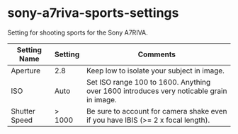 # sony-a7riva-sports-settings
Setting for shooting sports for the Sony A7RIVA.

| Setting Name  | Setting | Comments                                   |
| --------------|---------| ----------------------------------------------- |
| Aperture      | 2.8     | Keep low to isolate your subject in image. |
| ISO           | Auto    | Set ISO range 100 to 1600. Anything over 1600 introduces very noticable grain in image. |
| Shutter Speed | > 1000  | Be sure to account for camera shake even if you have IBIS (>= 2 x focal length).
